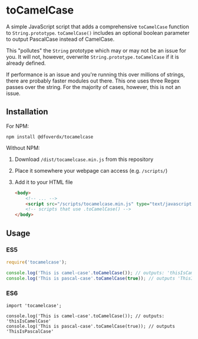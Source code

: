 toCamelCase
===========

A simple JavaScript script that adds a comprehensive `toCamelCase` function to `String.prototype`.  `toCamelCase()`
includes an optional boolean parameter to output PascalCase instead of CamelCase.

This "pollutes" the `String` prototype which may or may not be an issue for you.  It will not, however, overwrite
`String.prototype.toCamelCase` if it is already defined.

If performance is an issue and you're running this over millions of strings, there are probably faster modules out
there.  This one uses three Regex passes over the string.  For the majority of cases, however, this is not an issue.

Installation
------------

For NPM:

`npm install @dfoverdx/tocamelcase`

Without NPM:

1) Download `/dist/tocamelcase.min.js` from this repository
2) Place it somewhere your webpage can access (e.g. `/scripts/`)
3) Add it to your HTML file
    
    ``` html
    <body>
        <!-- ... -->
        <script src="/scripts/tocamelcase.min.js" type="text/javascript"></script>
        <!-- scripts that use .toCamelCase() -->
    </body>
    ```

Usage
-----

### ES5 ###

``` js
require('tocamelcase');

console.log('This is camel-case'.toCamelCase()); // outputs: 'thisIsCamelCase'
console.log('This is pascal-case'.toCamelCase(true)); // outputs 'ThisIsPascalCase'
```

### ES6 ###
``` es6
import 'tocamelcase';

console.log('This is camel-case'.toCamelCase()); // outputs: 'thisIsCamelCase'
console.log('This is pascal-case'.toCamelCase(true)); // outputs 'ThisIsPascalCase'
```